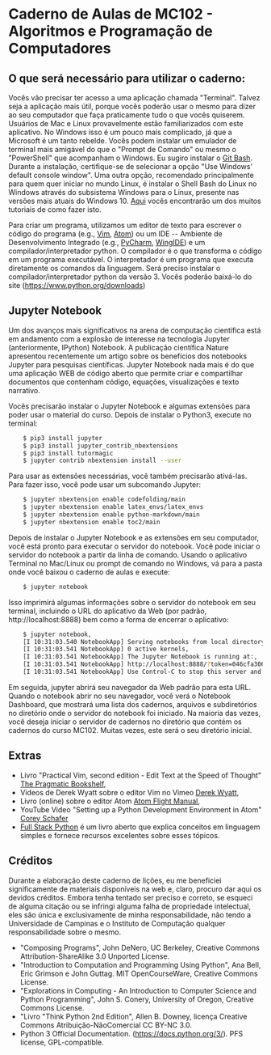 # Caderno de Aulas de MC102 - Algoritmos e Programação de Computadores

## O que será necessário para utilizar o caderno:

Vocês vão precisar ter acesso a uma aplicação chamada "Terminal".
Talvez seja a aplicação mais útil, porque vocês poderão usar o mesmo para
dizer ao seu computador que faça praticamente tudo o que vocês quiserem.
Usuários de Mac e Linux provavelmente estão familiarizados com este
aplicativo. No Windows isso é um pouco mais complicado, já que a Microsoft é
um tanto rebelde. Vocês podem instalar um emulador de terminal mais amigável
do que o "Prompt de Comando" ou mesmo o "PowerShell" que acompanham o
Windows. Eu sugiro instalar o [Git Bash](ttps://git-scm.com/downloads).
Durante a instalação, certifique-se de selecionar a opção "Use Windows'
default console window". Uma outra opção, recomendado principalmente para
quem quer iniciar no mundo Linux, é instalar o Shell Bash do Linux no Windows
através do subsistema Windows para o Linux, presente nas versões mais atuais
do Windows 10.
[Aqui](http://www.techtudo.com.br/dicas-e-tutoriais/noticia/2016/04/como-instalar-e-usar-o-shell-bash-do-linux-no-windows-10.html)
vocês encontrarão um dos muitos tutoriais de como fazer isto.

Para criar um programa, utilizamos um editor de texto para escrever o código
do programa (e.g., [Vim](http://www.vim.org/), [Atom](https://atom.io/)) ou
um IDE -- Ambiente de Desenvolvimento Integrado (e.g.,
[PyCharm](https://www.jetbrains.com/pycharm/),
[WingIDE](http://wingware.com/)) e um compilador/interpretador python. O
compilador é o que transforma o código em um programa executável.  O
interpretador é um programa que executa diretamente os comandos da linguagem.
Será preciso instalar o compilador/interpretador python da versão 3.  Vocês
poderão baixá-lo do site (https://www.python.org/downloads)

## Jupyter Notebook

Um dos avanços mais significativos na arena de computação científica está em
andamento com a explosão de interesse na tecnologia Jupyter (anteriormente,
IPython) Notebook. A publicação científica Nature apresentou recentemente um
artigo sobre os benefícios dos notebooks Jupyter para pesquisas científicas.
Jupyter Notebook nada mais é do que uma aplicação WEB de código aberto que
permite criar e compartilhar documentos que contenham código, equações,
visualizações e texto narrativo.

Vocês precisarão instalar o Jupyter Notebook e algumas extensões para poder
usar o material do curso. Depois de instalar o Python3, execute no terminal:

```sh
    $ pip3 install jupyter
    $ pip3 install jupyter_contrib_nbextensions
    $ pip3 install tutormagic
    $ jupyter contrib nbextension install --user
```

Para usar as extensões necessárias, você também precisarão ativá-las. Para fazer
isso, você pode usar um subcomando Jupyter:

```sh
    $ jupyter nbextension enable codefolding/main
    $ jupyter nbextension enable latex_envs/latex_envs
    $ jupyter nbextension enable python-markdown/main
    $ jupyter nbextension enable toc2/main
```

Depois de instalar o Jupyter Notebook e as extensões em seu computador, você
está pronto para executar o servidor do notebook. Você pode iniciar o servidor
do notebook a partir da linha de comando. Usando o aplicativo Terminal no Mac/Linux ou
prompt de comando no Windows, vá para a pasta onde você baixou o caderno de aulas e execute:

```sh
    $ jupyter notebook
```

Isso imprimirá algumas informações sobre o servidor do notebook em seu
terminal, incluindo o URL do aplicativo da Web (por padrão,
http://localhost:8888) bem como a forma de encerrar o aplicativo:

```sh
    $ jupyter notebook,
    [I 10:31:03.540 NotebookApp] Serving notebooks from local directory: /Users/marcio/Unicamp/MC102/Python/lectures,
    [I 10:31:03.541 NotebookApp] 0 active kernels,
    [I 10:31:03.541 NotebookApp] The Jupyter Notebook is running at:,
    [I 10:31:03.541 NotebookApp] http://localhost:8888/?token=046cfa3064f0b118f56f6ef8859c4ab68d1d202d79445759,
    [I 10:31:03.541 NotebookApp] Use Control-C to stop this server and shut down all kernels (twice to skip confirmation).
```

Em seguida, jupyter abrirá seu navegador da Web padrão para esta URL. Quando o notebook
abrir no seu navegador, você verá o Notebook Dashboard, que mostrará uma lista
dos cadernos, arquivos e subdiretórios no diretório onde o servidor do notebook
foi iniciado. Na maioria das vezes, você deseja iniciar o servidor de cadernos
no diretório que contém os cadernos do curso MC102. Muitas vezes, este será o
seu diretório inicial.

## Extras

   - Livro "Practical Vim, second edition - Edit Text at the Speed of Thought" [The Pragmatic Bookshelf](https://pragprog.com/book/dnvim2/practical-vim-second-edition),
   - Videos de Derek Wyatt sobre o editor Vim no Vimeo [Derek Wyatt](https://vimeo.com/user1690209),
   - Livro (online) sobre o editor Atom [Atom Flight Manual](http://flight-manual.atom.io/),
   - YouTube Video "Setting up a Python Development Environment in Atom" [Corey Schafer](https://www.youtube.com/watch?v=DjEuROpsvp4)
   - [Full Stack Python](http://www.fullstackpython.com) é um livro aberto que explica conceitos em linguagem simples e fornece recursos excelentes sobre esses tópicos.

## Créditos

Durante a elaboração deste caderno de lições, eu me beneficiei significamente
de materiais disponíveis na web e, claro, procuro dar aqui os devidos créditos.
Embora tenha tentado ser preciso e correto, se esqueci de alguma citação ou se
infringi alguma falha de propriedade intelectual, eles são única e
exclusivamente de minha responsabilidade, não tendo a Universidade de Campinas
e o Instituto de Computação qualquer responsabilidade sobre o mesmo.

  - "Composing Programs", John DeNero, UC Berkeley, Creative Commons
    Attribution-ShareAlike 3.0 Unported License.
  - "Introduction to Computation and Programming Using Python", Ana Bell,
    Eric Grimson e John Guttag. MIT OpenCourseWare, Creative Commons License.
  - "Explorations in Computing - An Introduction to Computer Science and
    Python Programming", John S. Conery, University of Oregon, Creative
Commons License.
  - "Livro "Think Python 2nd Edition", Allen B. Downey, licença Creative
    Commons Atribuição-NãoComercial CC BY-NC 3.0.
  - Python 3 Official Documentation. (https://docs.python.org/3/). PFS license, GPL-compatible.

